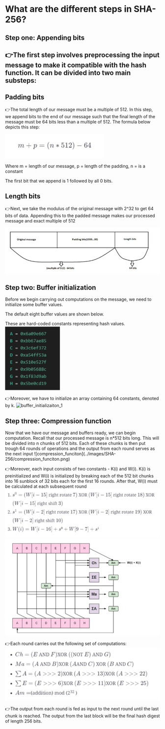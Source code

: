 # What are the different steps in SHA-256?
<h2> Step one: Appending bits <h2>

👉The first step involves preprocessing the input message to make it compatible with the hash function. It can be divided into two main substeps:

<h2> Padding bits </h2>

👉The total length of our message must be a multiple of 512. In this step, we append bits to the end of our message such that the final length of the message must be 64 bits less than a multiple of 512.
The formula below depicts this step:

![padding_bits](../images/SHA-256/padding_bits.png)

Where m = length of our message, p = length of the padding, n = is a constant

The first bit that we append is 1 followed by all 0 bits.

<h2> Length bits </h2>
👉Next, we take the modulus of the original message with 2^32 to get 64 bits of data. Appending this to the padded message makes our processed message and exact multiple of 512

![length_bits](../images/SHA-256/length_bits.png)

<h2>Step two: Buffer initialization</h2>
Before we begin carrying out computations on the message, we need to initialize some buffer values.

The default eight buffer values are shown below.

These are hard-coded constants representing hash values.
![buffer_initialization](../images/SHA-256/buffer_initialization.png)

👉Moreover, we have to initialize an array containing 64 constants, denoted by k.
![buffer_initializaiton_1](../images/SHA-256/buffer_initialization1.png)

<h2>Step three: Compression function</h2>
Now that we have our message and buffers ready, we can begin computation.
Recall that our processed message is n*512 bits long.
This will be divided into n chunks of 512 bits. Each of these chunks is then put trough 64 rounds of operations and the output from each round serves as the next input
![compression_funciton](../images/SHA-256/compression_funciton.png)

👉Moreover, each input consists of two constants - K(i) and W(i). K(i) is preinitialized and W(i) is initialized by breaking each of the 512 bit chunks into 16 sunblock of 32 bits each for the first 16 rounds. After that, W(i) must be calculated at each subsequent round
![first_round](../images/SHA-256/first_round.png)
![second_round](../images/SHA-256/second_round.png)

👉Each round carries out the following set of computations:
![third_round](../images/SHA-256/third_round.png)

👉The output from each round is fed as input to the next round until the last chunk is reached. The output from the last block will be the final hash digest of length 256 bits.
